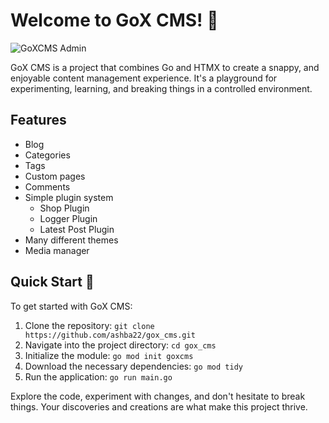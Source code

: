 # Welcome to GoX CMS! 🎉

![GoXCMS Admin](https://i.imgur.com/ipHrr9x.png)

GoX CMS is a project that combines Go and HTMX to create a snappy, and enjoyable content management experience. It's a playground for experimenting, learning, and breaking things in a controlled environment.

## Features

- Blog
- Categories
- Tags
- Custom pages
- Comments
- Simple plugin system
    - Shop Plugin
    - Logger Plugin
    - Latest Post Plugin
- Many different themes
- Media manager

## Quick Start 🏁

To get started with GoX CMS:

1. Clone the repository: `git clone https://github.com/ashba22/gox_cms.git`
2. Navigate into the project directory: `cd gox_cms`
3. Initialize the module: `go mod init goxcms`
4. Download the necessary dependencies: `go mod tidy`
5. Run the application: `go run main.go`

Explore the code, experiment with changes, and don't hesitate to break things. Your discoveries and creations are what make this project thrive.
